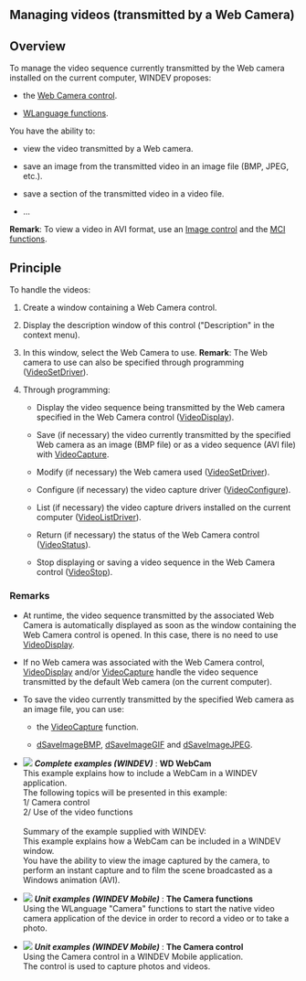 


## Managing videos (transmitted by a Web Camera)
			



<a name="NOTE1"></a>
<a name="NOTE1_1"></a>


## Overview
<a name="overview_ELTTEXTE000167"></a>
To manage the video sequence currently transmitted by the Web camera installed on the current computer, WINDEV proposes:

- the [Web Camera control](../WDChamp/1013188.md).

- [WLanguage functions](../WDLang1/3079003.md).




You have the ability to:

- view the video transmitted by a Web camera.

- save an image from the transmitted video in an image file (BMP, JPEG, etc.).

- save a section of the transmitted video in a video file.

- ...




**Remark**: To view a video in AVI format, use an [Image control](../WDChamp/1013218.md) and the [MCI functions](../WDLang1/3051010.md).

<a name="NOTE2"></a>
<a name="NOTE2_1"></a>


## Principle
<a name="principle_ELTTEXTE000191"></a>
To handle the videos:

1. Create a window containing a Web Camera control.

2. Display the description window of this control ("Description" in the context menu).

3. In this window, select the Web Camera to use. 
	**Remark**: The Web camera to use can also be specified through programming ([VideoSetDriver](../WDLang1/3079010.md)).

4. Through programming:

	- Display the video sequence being transmitted by the Web camera specified in the Web Camera control ([VideoDisplay](../WDLang1/3079004.md)).

	- Save (if necessary) the video currently transmitted by the specified Web camera as an image (BMP file) or as a video sequence (AVI file) with [VideoCapture](../WDLang1/3079007.md).

	- Modify (if necessary) the Web camera used ([VideoSetDriver](../WDLang1/3079010.md)).

	- Configure (if necessary) the video capture driver ([VideoConfigure](../WDLang1/3079009.md)).

	- List (if necessary) the video capture drivers installed on the current computer ([VideoListDriver](../WDLang1/3079008.md)).

	- Return (if necessary) the status of the Web Camera control ([VideoStatus](../WDLang1/3079006.md)).

	- Stop displaying or saving a video sequence in the Web Camera control ([VideoStop](../WDLang1/3079001.md)).






<a name="NOTE2_2"></a>


### Remarks
<a name="remarks_ELTPARAGRAPHE000091"></a>

- At runtime, the video sequence transmitted by the associated Web Camera is automatically displayed as soon as the window containing the Web Camera control is opened. In this case, there is no need to use [VideoDisplay](../WDLang1/3079004.md).

- If no Web camera was associated with the Web Camera control, [VideoDisplay](../WDLang1/3079004.md) and/or [VideoCapture](../WDLang1/3079007.md) handle the video sequence transmitted by the default Web camera (on the current computer).

- To save the video currently transmitted by the specified Web camera as an image file, you can use:

	- the [VideoCapture](../WDLang1/3079007.md) function.

	- [dSaveImageBMP](../WDLang1/3029026.md), [dSaveImageGIF](../WDLang1/3029040.md) and [dSaveImageJPEG](../WDLang1/3029038.md).








- ![](https://doc.pcsoft.fr/en-US/images/image.awp?langid=3&name=WDWebCam.gif) ***Complete examples (WINDEV)*** : **WD WebCam** <br>This example explains how to include a WebCam in a WINDEV application.<br>The following topics will be presented in this example:<br>1/ Camera control<br>2/ Use of the video functions<br><br>Summary of the example supplied with WINDEV:	<br>This example explains how a WebCam can be included in a WINDEV window.<br>You have the ability to view the image captured by the camera, to perform an instant capture and to film the scene broadcasted as a Windows animation (AVI).
- ![](https://doc.pcsoft.fr/en-US/images/image.awp?langid=3&name=TheCamerafunctions.gif) ***Unit examples (WINDEV Mobile)*** : **The Camera functions** <br>Using the WLanguage "Camera" functions to start the native video camera application of the device in order to record a video or to take a photo.
- ![](https://doc.pcsoft.fr/en-US/images/image.awp?langid=3&name=TheCameracontrol.gif) ***Unit examples (WINDEV Mobile)*** : **The Camera control** <br>Using the Camera control in a WINDEV Mobile application.<br>The control is used to capture photos and videos.


